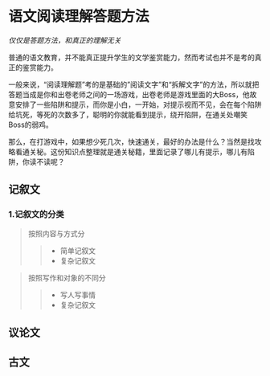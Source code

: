 # 语文阅读理解答题方法
*仅仅是答题方法，和真正的理解无关*

普通的语文教育，并不能真正提升学生的文学鉴赏能力，然而考试也并不是考的真正的鉴赏能力。

一般来说，“阅读理解题”考的是基础的”阅读文字”和“拆解文字”的方法，所以就把答题当成是你和出卷老师之间的一场游戏，出卷老师是游戏里面的大Boss，他故意安排了一些陷阱和提示，而你是小白，一开始，对提示视而不见，会在每个陷阱给坑死，等死的次数多了，聪明的你就能看到提示，绕开陷阱，在通关处嘲笑Boss的弱鸡。

那么，在打游戏中，如果想少死几次，快速通关，最好的办法是什么？当然是找攻略看通关秘。这份知识点整理就是通关秘籍，里面记录了哪儿有提示，哪儿有陷阱，你读不读呢？

## 记叙文
### 1.记叙文的分类
> 按照内容与方式分
>> * 简单记叙文
>> * 复杂记叙文

> 按照写作和对象的不同分
>> * 写人写事情
>> * 复杂记叙文




## 议论文

## 古文
